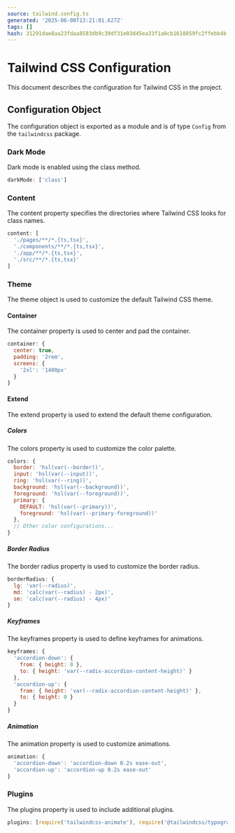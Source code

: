 ```yaml
---
source: tailwind.config.ts
generated: '2025-06-08T13:21:01.627Z'
tags: []
hash: 31291dae8aa23fdaa8583db9c39df31e03d45ea33f1a0cb1618859fc2ffebb4b
---
```

# Tailwind CSS Configuration

This document describes the configuration for Tailwind CSS in the project.

## Configuration Object

The configuration object is exported as a module and is of type `Config` from the `tailwindcss` package.

### Dark Mode

Dark mode is enabled using the class method.

```javascript
darkMode: ['class']
```

### Content

The content property specifies the directories where Tailwind CSS looks for class names.

```javascript
content: [
  './pages/**/*.{ts,tsx}',
  './components/**/*.{ts,tsx}',
  './app/**/*.{ts,tsx}',
  './src/**/*.{ts,tsx}'
]
```

### Theme

The theme object is used to customize the default Tailwind CSS theme.

#### Container

The container property is used to center and pad the container.

```javascript
container: {
  center: true,
  padding: '2rem',
  screens: {
    '2xl': '1400px'
  }
}
```

#### Extend

The extend property is used to extend the default theme configuration.

##### Colors

The colors property is used to customize the color palette.

```javascript
colors: {
  border: 'hsl(var(--border))',
  input: 'hsl(var(--input))',
  ring: 'hsl(var(--ring))',
  background: 'hsl(var(--background))',
  foreground: 'hsl(var(--foreground))',
  primary: {
    DEFAULT: 'hsl(var(--primary))',
    foreground: 'hsl(var(--primary-foreground))'
  },
  // Other color configurations...
}
```

##### Border Radius

The border radius property is used to customize the border radius.

```javascript
borderRadius: {
  lg: 'var(--radius)',
  md: 'calc(var(--radius) - 2px)',
  sm: 'calc(var(--radius) - 4px)'
}
```

##### Keyframes

The keyframes property is used to define keyframes for animations.

```javascript
keyframes: {
  'accordion-down': {
    from: { height: 0 },
    to: { height: 'var(--radix-accordion-content-height)' }
  },
  'accordion-up': {
    from: { height: 'var(--radix-accordion-content-height)' },
    to: { height: 0 }
  }
}
```

##### Animation

The animation property is used to customize animations.

```javascript
animation: {
  'accordion-down': 'accordion-down 0.2s ease-out',
  'accordion-up': 'accordion-up 0.2s ease-out'
}
```

### Plugins

The plugins property is used to include additional plugins.

```javascript
plugins: [require('tailwindcss-animate'), require('@tailwindcss/typography')]
```
